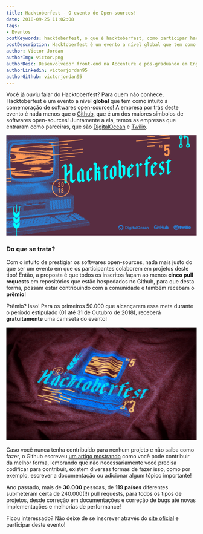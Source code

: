 ```yaml
---
title: Hacktoberfest - O evento de Open-sources!
date: 2018-09-25 11:02:08
tags:
- Eventos
postKeywords: hacktoberfest, o que é hacktoberfest, como participar hacktoberfest, como ganhar camiseta hacktoberfest, como contribuir hacktoberfest
postDescription: Hacktoberfest é um evento a nível global que tem como intuito a comemoração de softwares open-sources!
author: Victor Jordan
authorImg: victor.png
authorDesc: Desenvolvedor front-end na Accenture e pós-graduando em Engenharia de Software pela PUC-MG e formado em Banco de Dados pela Fatec, apaixonado por usabilidade, performance e UX!
authorLinkedin: victorjordan95
authorGithub: victorjordan95
---
```


Você já ouviu falar do Hacktoberfest? Para quem não conhece, Hacktoberfest é um evento a nível **global** que tem como intuito a comemoração de softwares open-sources! A empresa por trás deste evento é nada menos que o [Github](https://github.com/), que é um dos maiores símbolos de softwares open-sources! Juntamente a ela, temos as empresas que entraram como parceiras, que são [DigitalOcean](https://www.digitalocean.com/) e [Twilio](https://www.twilio.com/).

![Hacktoberfest - 2018](/posts/hacktoberfest-logo.png)

<!-- more --> 

### Do que se trata?

Com o intuito de prestigiar os softwares open-sources, nada mais justo do que ser um evento em que os participantes colaborem em projetos deste tipo! Então, a proposta é que todos os inscritos façam ao menos **cinco pull requests** em repositórios que estão hospedados no Github, para que desta forma, possam estar contribuindo com a comunidade e também recebam o **prêmio**!

Prêmio? Isso! Para os primeiros 50.000 que alcançarem essa meta durante o período estipulado (01 até 31 de Outubro de 2018), receberá **gratuitamente** uma camiseta do evento!

![Camiseta Hacktoberfest - 2018](/posts/hacktoberfest-camiseta.png)

Caso você nunca tenha contribuido para nenhum projeto e não saiba como fazer, o Github escreveu [um artigo mostrando](https://opensource.guide/how-to-contribute/) como você pode contribuir da melhor forma, lembrando que não necessariamente você precisa codificar para contribuir, existem diversas formas de fazer isso, como por exemplo, escrever a documentação ou adicionar algum tópico importante!

Ano passado, mais de **30.000** pessoas, de **119 países** diferentes submeteram certa de 240.000(!!) pull requests, para todos os tipos de projetos, desde correção em documentações e correção de bugs até novas implementações e melhorias de performance!

Ficou interessado? Não deixe de se inscrever através do [site oficial](https://hacktoberfest.digitalocean.com/) e participar deste evento! 

